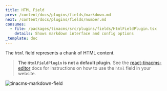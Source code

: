 ```yaml
---
title: HTML Field
prev: /content/docs/plugins/fields/markdown.md
next: /content/docs/plugins/fields/number.md
consumes:
  - file: /packages/tinacms/src/plugins/fields/HtmlFieldPlugin.tsx
    details: Shows markdown interface and config options
_template: doc
---
```


The `html` field represents a chunk of HTML content.

> **The `HtmlFieldPlugin` is not a default plugin.** See the [react-tinacms-editor](/packages/react-tinacms-editor) docs for instructions on how to use the `html` field in your website.

![tinacms-markdown-field](/img/fields/markdown.png)

